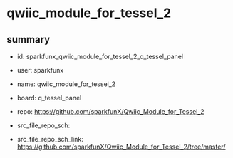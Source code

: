 # qwiic_module_for_tessel_2
 
## summary 
* id: sparkfunx_qwiic_module_for_tessel_2_q_tessel_panel
* user: sparkfunx
* name: qwiic_module_for_tessel_2
* board: q_tessel_panel
* repo: https://github.com/sparkfunX/Qwiic_Module_for_Tessel_2



* src_file_repo_sch: 
* src_file_repo_sch_link: https://github.com/sparkfunX/Qwiic_Module_for_Tessel_2/tree/master/






